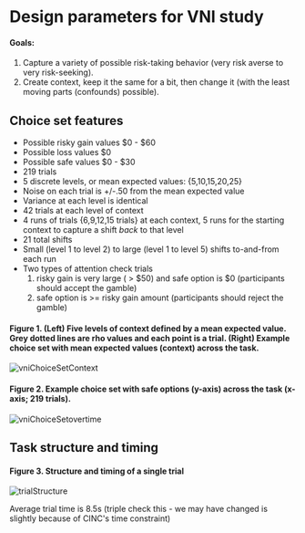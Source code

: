 # Design parameters for VNI study

#### Goals:
  1. Capture a variety of possible risk-taking behavior (very risk averse to very risk-seeking).
  2. Create context, keep it the same for a bit, then change it (with the least moving parts (confounds) possible).

## Choice set features
- Possible risky gain values $0 - $60
- Possible loss values $0 
- Possible safe values $0 - $30
- 219 trials 
- 5 discrete levels, or mean expected values: {5,10,15,20,25}
- Noise on each trial is +/-.50 from the mean expected value
- Variance at each level is identical
- 42 trials at each level of context
- 4 runs of trials {6,9,12,15 trials} at each context, 5 runs for the starting context to capture a shift *back* to that level
- 21 total shifts
-   Small (level 1 to level 2) to large (level 1 to level 5) shifts to-and-from each run
- Two types of attention check trials
    1. risky gain is very large ( > $50) and safe option is $0 (participants should accept the gamble)
    2. safe option is >= risky gain amount (participants should reject the gamble)


#### Figure 1. (Left) Five levels of context defined by a mean expected value. Grey dotted lines are rho values and each point is a trial. (Right) Example choice set with mean expected values (context) across the task.
![vniChoiceSetContext](https://user-images.githubusercontent.com/19710394/118424079-b1822700-b683-11eb-927a-6667186a04d7.png)


#### Figure 2. Example choice set with safe options (y-axis) across the task (x-axis; 219 trials).
![vniChoiceSetovertime](https://user-images.githubusercontent.com/19710394/118424102-bd6de900-b683-11eb-93b2-43e50dfc2ab3.png)



## Task structure and timing

#### Figure 3. Structure and timing of a single trial
![trialStructure](https://user-images.githubusercontent.com/19710394/118421794-096a5f00-b67f-11eb-98bc-6728b0a90ad3.png)

Average trial time is 8.5s (triple check this - we may have changed is slightly because of CINC's time constraint)




